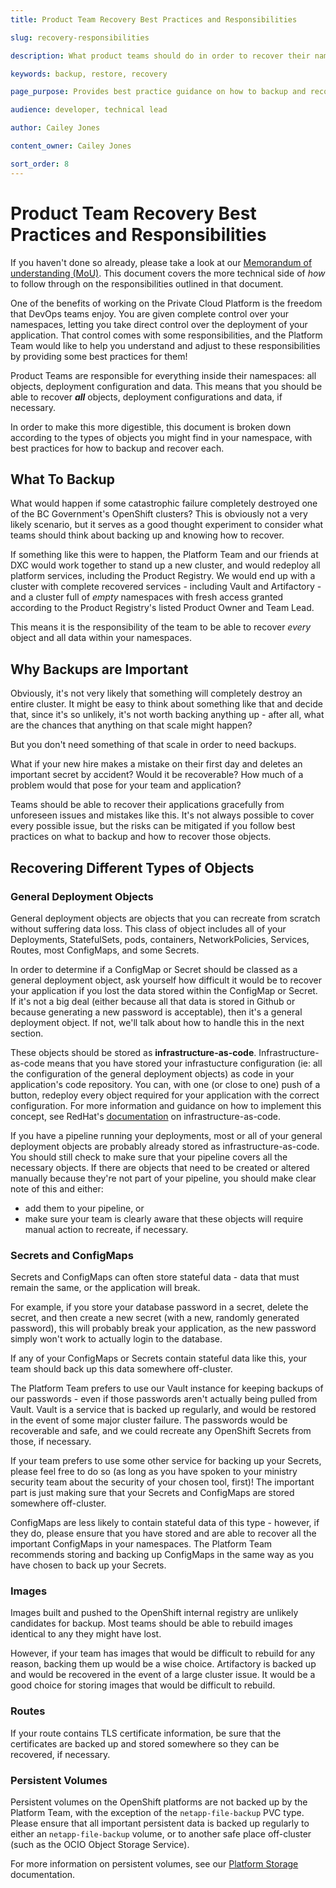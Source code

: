 ```yaml
---
title: Product Team Recovery Best Practices and Responsibilities

slug: recovery-responsibilities

description: What product teams should do in order to recover their namespace objects, if necessary

keywords: backup, restore, recovery

page_purpose: Provides best practice guidance on how to backup and recover your namespace

audience: developer, technical lead

author: Cailey Jones

content_owner: Cailey Jones

sort_order: 8
---
```


# Product Team Recovery Best Practices and Responsibilities

If you haven't done so already, please take a look at our [Memorandum of understanding (MoU)](https://digital.gov.bc.ca/cloud/services/private/onboard/#memorandum). This document covers the more technical side of *how* to follow through on the responsibilities outlined in that document.

One of the benefits of working on the Private Cloud Platform is the freedom that DevOps teams enjoy. You are given complete control over your namespaces, letting you take direct control over the deployment of your application. That control comes with some responsibilities, and the Platform Team would like to help you understand and adjust to these responsibilities by providing some best practices for them!

Product Teams are responsible for everything inside their namespaces: all objects, deployment configuration and data. This means that you should be able to recover ***all*** objects, deployment configurations and data, if necessary.

In order to make this more digestible, this document is broken down according to the types of objects you might find in your namespace, with best practices for how to backup and recover each. 

## What To Backup

What would happen if some catastrophic failure completely destroyed one of the BC Government's OpenShift clusters? This is obviously not a very likely scenario, but it serves as a good thought experiment to consider what teams should think about backing up and knowing how to recover.

If something like this were to happen, the Platform Team and our friends at DXC would work together to stand up a new cluster, and would redeploy all platform services, including the Product Registry. We would end up with a cluster with complete recovered services - including Vault and Artifactory - and a cluster full of *empty* namespaces with fresh access granted according to the Product Registry's listed Product Owner and Team Lead.

This means it is the responsibility of the team to be able to recover *every* object and all data within your namespaces.

## Why Backups are Important

Obviously, it's not very likely that something will completely destroy an entire cluster. It might be easy to think about something like that and decide that, since it's so unlikely, it's not worth backing anything up - after all, what are the chances that anything on that scale might happen?

But you don't need something of that scale in order to need backups.

What if your new hire makes a mistake on their first day and deletes an important secret by accident? Would it be recoverable? How much of a problem would that pose for your team and application?

Teams should be able to recover their applications gracefully from unforeseen issues and mistakes like this. It's not always possible to cover every possible issue, but the risks can be mitigated if you follow best practices on what to backup and how to recover those objects.

## Recovering Different Types of Objects

### General Deployment Objects

General deployment objects are objects that you can recreate from scratch without suffering data loss. This class of object includes all of your Deployments, StatefulSets, pods, containers, NetworkPolicies, Services, Routes, most ConfigMaps, and some Secrets. 

In order to determine if a ConfigMap or Secret should be classed as a general deployment object, ask yourself how difficult it would be to recover your application if you lost the data stored within the ConfigMap or Secret. If it's not a big deal (either because all that data is stored in Github or because generating a new password is acceptable), then it's a general deployment object. If not, we'll talk about how to handle this in the next section.

These objects should be stored as **infrastructure-as-code**. Infrastructure-as-code means that you have stored your infrastucture configuration (ie: all the configuration of the general deployment objects) as code in your application's code repository. You can, with one (or close to one) push of a button, redeploy every object required for your application with the correct configuration. For more information and guidance on how to implement this concept, see RedHat's [documentation](https://www.redhat.com/en/topics/automation/what-is-infrastructure-as-code-iac) on infrastructure-as-code.

If you have a pipeline running your deployments, most or all of your general deployment objects are probably already stored as infrastructure-as-code. You should still check to make sure that your pipeline covers all the necessary objects. If there are objects that need to be created or altered manually because they're not part of your pipeline, you should make clear note of this and either:
- add them to your pipeline, or
- make sure your team is clearly aware that these objects will require manual action to recreate, if necessary.

### Secrets and ConfigMaps

Secrets and ConfigMaps can often store stateful data - data that must remain the same, or the application will break.

For example, if you store your database password in a secret, delete the secret, and then create a new secret (with a new, randomly generated password), this will probably break your application, as the new password simply won't work to actually login to the database.

If any of your ConfigMaps or Secrets contain stateful data like this, your team should back up this data somewhere off-cluster. 

The Platform Team prefers to use our Vault instance for keeping backups of our passwords - even if those passwords aren't actually being pulled from Vault. Vault is a service that is backed up regularly, and would be restored in the event of some major cluster failure. The passwords would be recoverable and safe, and we could recreate any OpenShift Secrets from those, if necessary. 

If your team prefers to use some other service for backing up your Secrets, please feel free to do so (as long as you have spoken to your ministry security team about the security of your chosen tool, first)! The important part is just making sure that your Secrets and ConfigMaps are stored somewhere off-cluster.

ConfigMaps are less likely to contain stateful data of this type - however, if they do, please ensure that you have stored and are able to recover all the important ConfigMaps in your namespaces. The Platform Team recommends storing and backing up ConfigMaps in the same way as you have chosen to back up your Secrets.

### Images

Images built and pushed to the OpenShift internal registry are unlikely candidates for backup. Most teams should be able to rebuild images identical to any they might have lost. 

However, if your team has images that would be difficult to rebuild for any reason, backing them up would be a wise choice. Artifactory is backed up and would be recovered in the event of a large cluster issue. It would be a good choice for storing images that would be difficult to rebuild.

### Routes

If your route contains TLS certificate information, be sure that the certificates are backed up and stored somewhere so they can be recovered, if necessary.

### Persistent Volumes

Persistent volumes on the OpenShift platforms are not backed up by the Platform Team, with the exception of the `netapp-file-backup` PVC type. Please ensure that all important persistent data is backed up regularly to either an `netapp-file-backup` volume, or to another safe place off-cluster (such as the OCIO Object Storage Service).

For more information on persistent volumes, see our [Platform Storage](/platform-storage/) documentation.
